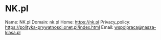 
# NK.pl

Name: NK.pl
Domain: nk.pl
Home: https://nk.pl
Privacy_policy: https://polityka-prywatnosci.onet.pl/index.html
Email: wspolpraca@nasza-klasa.pl
